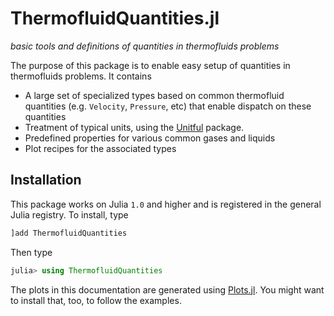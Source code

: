 # ThermofluidQuantities.jl

*basic tools and definitions of quantities in thermofluids problems*

The purpose of this package is to enable easy setup of quantities in thermofluids problems. It contains
- A large set of specialized types based on common thermofluid quantities
  (e.g. `Velocity`, `Pressure`, etc) that enable dispatch on these
  quantities
- Treatment of typical units, using the [Unitful](https://github.com/PainterQubits/Unitful.jl) package.
- Predefined properties for various common gases and liquids
- Plot recipes for the associated types

## Installation

This package works on Julia `1.0` and higher and is registered in the general Julia registry. To install, type
```julia
]add ThermofluidQuantities
```

Then type
```julia
julia> using ThermofluidQuantities
```

The plots in this documentation are generated using [Plots.jl](http://docs.juliaplots.org/latest/).
You might want to install that, too, to follow the examples.
